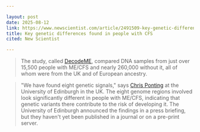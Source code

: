```yaml
---

layout: post
date: 2025-08-12
link: https://www.newscientist.com/article/2491509-key-genetic-differences-found-in-people-with-chronic-fatigue-syndrome/
title: Key genetic differences found in people with CFS
cited: New Scientist

---
```


> The study, called [DecodeME](https://www.decodeme.org.uk/), compared DNA samples from just over 15,500 people with ME/CFS and nearly 260,000 without it, all of whom were from the UK and of European ancestry.

> "We have found eight genetic signals," says [Chris Ponting](https://edwebprofiles.ed.ac.uk/profile/chris-ponting) at the University of Edinburgh in the UK. The eight genome regions involved look significantly different in people with ME/CFS, indicating that genetic variants there contribute to the risk of developing it. The University of Edinburgh announced the findings in a press briefing, but they haven't yet been published in a journal or on a pre-print server.